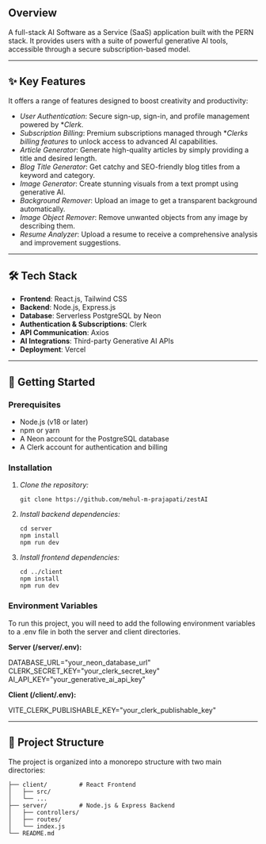 ## Overview

A full-stack AI Software as a Service (SaaS) application built with the PERN stack. It provides users with a suite of powerful generative AI tools, accessible through a secure subscription-based model.

---

## ✨ Key Features

It offers a range of features designed to boost creativity and productivity:

* *User Authentication*: Secure sign-up, sign-in, and profile management powered by **Clerk*.
* *Subscription Billing*: Premium subscriptions managed through **Clerks billing features* to unlock access to advanced AI capabilities.
* *Article Generator*: Generate high-quality articles by simply providing a title and desired length.
* *Blog Title Generator*: Get catchy and SEO-friendly blog titles from a keyword and category.
* *Image Generator*: Create stunning visuals from a text prompt using generative AI.
* *Background Remover*: Upload an image to get a transparent background automatically.
* *Image Object Remover*: Remove unwanted objects from any image by describing them.
* *Resume Analyzer*: Upload a resume to receive a comprehensive analysis and improvement suggestions.

---

## 🛠 Tech Stack

- **Frontend**: React.js, Tailwind CSS
- **Backend**: Node.js, Express.js
- **Database**: Serverless PostgreSQL by Neon
- **Authentication & Subscriptions**: Clerk
- **API Communication**: Axios
- **AI Integrations**: Third-party Generative AI APIs
- **Deployment**: Vercel

---

## 🚀 Getting Started

### Prerequisites

* Node.js (v18 or later)
* npm or yarn
* A Neon account for the PostgreSQL database
* A Clerk account for authentication and billing

### Installation

1.  *Clone the repository:*
    ```
    git clone https://github.com/mehul-m-prajapati/zestAI
    ```

2.  *Install backend dependencies:*
    ```
    cd server
    npm install
    npm run dev
    ```

3.  *Install frontend dependencies:*
    ```
    cd ../client
    npm install
    npm run dev
    ```

### Environment Variables

To run this project, you will need to add the following environment variables to a .env file in both the server and client directories.

**Server (/server/.env):**

DATABASE_URL="your_neon_database_url"
CLERK_SECRET_KEY="your_clerk_secret_key"
AI_API_KEY="your_generative_ai_api_key"

**Client (/client/.env):**

VITE_CLERK_PUBLISHABLE_KEY="your_clerk_publishable_key"

---

## 📂 Project Structure

The project is organized into a monorepo structure with two main directories:

```
├── client/         # React Frontend
│   ├── src/
│   └── ...
├── server/         # Node.js & Express Backend
│   ├── controllers/
│   ├── routes/
│   └── index.js
└── README.md

```
